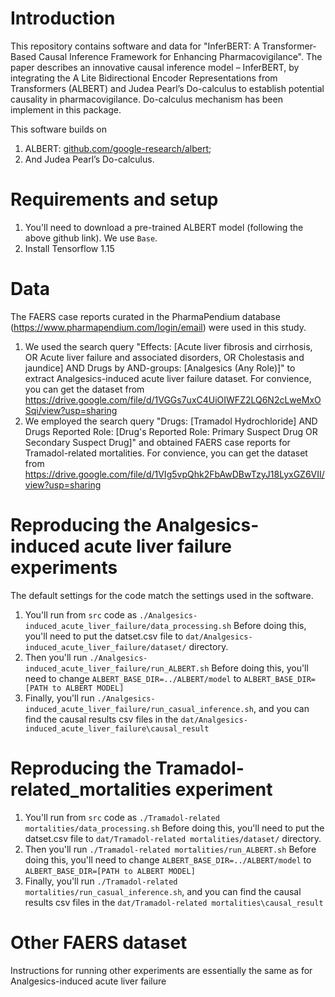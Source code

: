 # Introduction

This repository contains software and data for "InferBERT: A Transformer-Based Causal Inference Framework for Enhancing Pharmacovigilance".
The paper describes an innovative causal inference model – InferBERT, by integrating the A Lite Bidirectional Encoder Representations from Transformers (ALBERT)
 and Judea Pearl’s Do-calculus to establish potential causality in pharmacovigilance. Do-calculus mechanism has been implement in this package.

This software builds on
1. ALBERT: [github.com/google-research/albert](https://github.com/google-research/albert);
2. And Judea Pearl’s Do-calculus. 


# Requirements and setup

1. You'll need to download a pre-trained ALBERT model (following the above github link). We use `Base`.
2. Install Tensorflow 1.15

# Data

The FAERS case reports curated in the PharmaPendium database (https://www.pharmapendium.com/login/email) were used in this study.
1. We used the search query "Effects: [Acute liver fibrosis and cirrhosis, OR Acute liver failure and associated disorders, OR Cholestasis and jaundice]
 AND Drugs by AND-groups: [Analgesics (Any Role)]" to extract Analgesics-induced acute liver failure dataset.
For convience, you can get the dataset from https://drive.google.com/file/d/1VGGs7uxC4UiOIWFZ2LQ6N2cLweMxOSqi/view?usp=sharing
2. We employed the search query "Drugs: [Tramadol Hydrochloride] 
AND Drugs Reported Role: [Drug's Reported Role: Primary Suspect Drug OR Secondary Suspect Drug]"
 and obtained FAERS case reports for Tramadol-related mortalities.
For convience, you can get the dataset from https://drive.google.com/file/d/1VIg5vpQhk2FbAwDBwTzyJ18LyxGZ6VII/view?usp=sharing

# Reproducing the Analgesics-induced acute liver failure experiments

The default settings for the code match the settings used in the software.

1. You'll run from `src` code as 
`./Analgesics-induced_acute_liver_failure/data_processing.sh`
Before doing this, you'll need to put the datset.csv file to `dat/Analgesics-induced_acute_liver_failure/dataset/` directory.
2. Then you'll run `./Analgesics-induced_acute_liver_failure/run_ALBERT.sh`
Before doing this, you'll need to change `ALBERT_BASE_DIR=../ALBERT/model` to `ALBERT_BASE_DIR=[PATH to ALBERT MODEL]`
3. Finally, you'll run `./Analgesics-induced_acute_liver_failure/run_casual_inference.sh`, and you can find the causal results csv files in the `dat/Analgesics-induced_acute_liver_failure\causal_result`


# Reproducing the Tramadol-related_mortalities experiment

1. You'll run from `src` code as 
`./Tramadol-related mortalities/data_processing.sh`
Before doing this, you'll need to put the datset.csv file to `dat/Tramadol-related mortalities/dataset/` directory.
2. Then you'll run `./Tramadol-related mortalities/run_ALBERT.sh`
Before doing this, you'll need to change `ALBERT_BASE_DIR=../ALBERT/model` to `ALBERT_BASE_DIR=[PATH to ALBERT MODEL]`
3. Finally, you'll run `./Tramadol-related mortalities/run_casual_inference.sh`, and you can find the causal results csv files in the `dat/Tramadol-related mortalities\causal_result`

# Other FAERS dataset
Instructions for running other experiments are essentially the same as for Analgesics-induced acute liver failure




